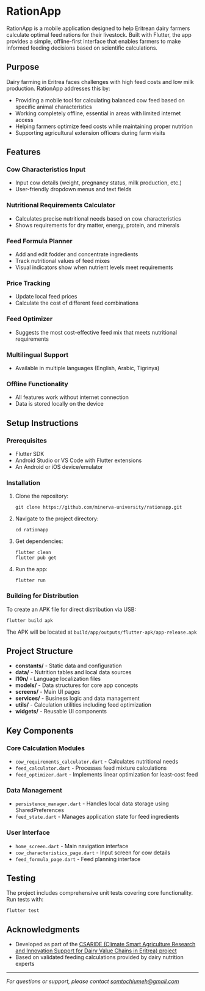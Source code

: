 # RationApp

RationApp is a mobile application designed to help Eritrean dairy farmers calculate optimal feed rations for their livestock. Built with Flutter, the app provides a simple, offline-first interface that enables farmers to make informed feeding decisions based on scientific calculations.

## Purpose

Dairy farming in Eritrea faces challenges with high feed costs and low milk production. RationApp addresses this by:

- Providing a mobile tool for calculating balanced cow feed based on specific animal characteristics
- Working completely offline, essential in areas with limited internet access
- Helping farmers optimize feed costs while maintaining proper nutrition
- Supporting agricultural extension officers during farm visits

## Features

### Cow Characteristics Input
- Input cow details (weight, pregnancy status, milk production, etc.)
- User-friendly dropdown menus and text fields

### Nutritional Requirements Calculator
- Calculates precise nutritional needs based on cow characteristics
- Shows requirements for dry matter, energy, protein, and minerals

### Feed Formula Planner
- Add and edit fodder and concentrate ingredients
- Track nutritional values of feed mixes
- Visual indicators show when nutrient levels meet requirements

### Price Tracking
- Update local feed prices
- Calculate the cost of different feed combinations

### Feed Optimizer
- Suggests the most cost-effective feed mix that meets nutritional requirements

### Multilingual Support
- Available in multiple languages (English, Arabic, Tigrinya)

### Offline Functionality
- All features work without internet connection
- Data is stored locally on the device

## Setup Instructions

### Prerequisites
- Flutter SDK
- Android Studio or VS Code with Flutter extensions
- An Android or iOS device/emulator

### Installation
1. Clone the repository:
   ```
   git clone https://github.com/minerva-university/rationapp.git
   ```

2. Navigate to the project directory:
   ```
   cd rationapp
   ```

3. Get dependencies:
   ```
   flutter clean
   flutter pub get
   ```

4. Run the app:
   ```
   flutter run
   ```

### Building for Distribution
To create an APK file for direct distribution via USB:
```
flutter build apk
```

The APK will be located at `build/app/outputs/flutter-apk/app-release.apk`

## Project Structure

- **constants/** - Static data and configuration
- **data/** - Nutrition tables and local data sources
- **l10n/** - Language localization files
- **models/** - Data structures for core app concepts
- **screens/** - Main UI pages
- **services/** - Business logic and data management
- **utils/** - Calculation utilities including feed optimization
- **widgets/** - Reusable UI components

## Key Components

### Core Calculation Modules
- `cow_requirements_calculator.dart` - Calculates nutritional needs
- `feed_calculator.dart` - Processes feed mixture calculations
- `feed_optimizer.dart` - Implements linear optimization for least-cost feed

### Data Management
- `persistence_manager.dart` - Handles local data storage using SharedPreferences
- `feed_state.dart` - Manages application state for feed ingredients

### User Interface
- `home_screen.dart` - Main navigation interface
- `cow_characteristics_page.dart` - Input screen for cow details
- `feed_formula_page.dart` - Feed planning interface

## Testing

The project includes comprehensive unit tests covering core functionality. Run tests with:
```
flutter test
```

## Acknowledgments

- Developed as part of the [CSARIDE (Climate Smart Agriculture Research and Innovation Support for Dairy Value Chains in Eritrea) project](https://www.csaride.org/)
- Based on validated feeding calculations provided by dairy nutrition experts

---

*For questions or support, please contact somtochiumeh@gmail.com*
